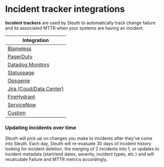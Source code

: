 # Incident tracker integrations

**Incident trackers** are used by Sleuth to automatically track change failure and its associated MTTR when your systems are having an incident.

| Integration                                          |
| ---------------------------------------------------- |
| [Blameless](blameless.md)                            |
| [PagerDuty](pagerduty.md)                            |
| [Datadog Monitors](datadog.md)                       |
| [Statuspage](statuspage.md)                          |
| [Opsgenie](opsgenie.md)                              |
| [Jira (Coud/Data Center)](jira-cloud-data-center.md) |
| [FireHydrant](firehydrant.md)                        |
| [ServiceNow](servicenow.md)                          |
| [Custom](custom/)                                    |

### Updating incidents over time

Sleuth will pick up on changes you make to incidents after they've come into Sleuth. Each day, Sleuth will re-evaluate 30 days of incident history looking for incident deletion, the merging of 2 incidents into 1, or updates to incident metadata (start/end dates, severity, incident types, etc.) and will recalculate Failure and MTTR metrics accordingly.&#x20;

